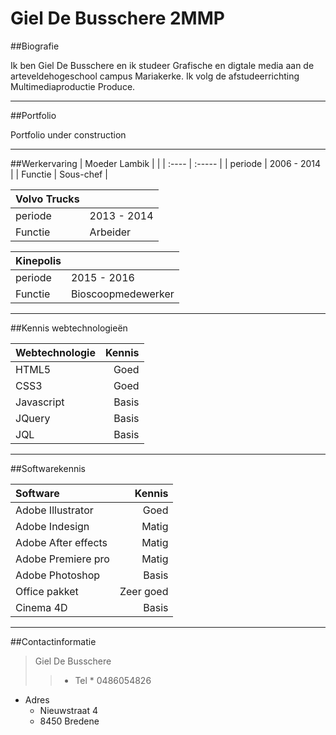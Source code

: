 Giel De Busschere 2MMP 
=====================


##Biografie
<p>Ik ben Giel De Busschere en ik studeer Grafische en digtale media aan de arteveldehogeschool campus Mariakerke. Ik volg de afstudeerrichting Multimediaproductie Produce.</p>

---
##Portfolio
<p>
Portfolio under construction
</p>

---


##Werkervaring
| Moeder Lambik | | 
| :----      |    :----- | 
| periode      | 2006 - 2014    | 
| Functie      |    Sous-chef | 

| Volvo Trucks | | 
| :----      |    :----- |
| periode      | 2013 - 2014    |
| Functie      | Arbeider |

| Kinepolis | |
| :----      |    :----- |
| periode      | 2015 - 2016    |
| Functie      | Bioscoopmedewerker |


---
##Kennis webtechnologieën

| Webtechnologie      |    Kennis |
| :-------- | --------:|
| HTML5  | Goed |
| CSS3     |  Goed |
| Javascript      |  Basis |
| JQuery      |   Basis |
| JQL      |  Basis |


---

##Softwarekennis

| Software      |    Kennis |
| :-------- | --------:|
| Adobe Illustrator   | Goed |
| Adobe Indesign     |   Matig |
| Adobe After effects      |  Matig |
| Adobe Premiere pro      |  Matig |
| Adobe Photoshop      |  Basis |
| Office pakket      |  Zeer goed |
| Cinema 4D      |   Basis |


---
##Contactinformatie


>Giel De Busschere
>
>>*  Tel
	* 0486054826
* Adres
	* Nieuwstraat 4
	*  8450 Bredene 
>
